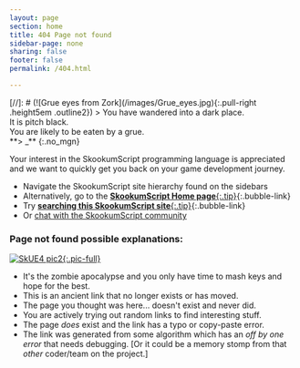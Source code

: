 ```yaml
---
layout: page
section: home
title: 404 Page not found
sidebar-page: none
sharing: false
footer: false
permalink: /404.html

---
```


<div markdown="1" class="focus">
[//]: # (![Grue eyes from Zork](/images/Grue_eyes.jpg){:.pull-right .height5em .outline2})
> You have wandered into a dark place. <br>It is pitch black.<br>You are likely to be eaten by a grue.<br>**&gt; _**
{:.no_mgn}
</div>

Your interest in the SkookumScript programming language is appreciated and we want to quickly get you back on your game development journey.

- Navigate the SkookumScript site hierarchy found on the sidebars
- Alternatively, go to the [**SkookumScript Home page**{:.tip}](/){:.bubble-link}
- Try [**searching this SkookumScript site**{:.tip}](https://www.google.com/search?q=site:skookumscript.com){:.bubble-link}
- Or [chat with the SkookumScript community][forum]

<div markdown="1" class="note">

### Page not found possible explanations:
[![SkUE4 pic2](/images/SkWeb-error404.jpg){:.pic-full}](/)
- It's the zombie apocalypse and you only have time to mash keys and hope for the best.
- This is an ancient link that no longer exists or has moved.
- The page you thought was here... doesn't exist and never did.
- You are actively trying out random links to find interesting stuff.
- The page _does_ exist and the link has a typo or copy-paste error.
- The link was generated from some algorithm which has an _off by one error_ that needs debugging. [Or it could be a memory stomp from that _other_ coder/team on the project.]
</div>

[forum]: /community/ "Discuss SkookumScript with the community"
